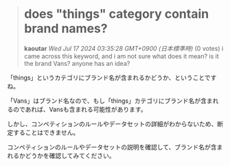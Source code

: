 > # does "things" category contain brand names?
> **kaoutar** *Wed Jul 17 2024 03:35:28 GMT+0900 (日本標準時)* (0 votes)
> i came across this keyword, and i am not sure what does it mean? is it the brand Vans? anyone has an idea?

「things」というカテゴリにブランド名が含まれるかどうか、ということですね。

「Vans」はブランド名なので、もし「things」カテゴリにブランド名が含まれるのであれば、Vansも含まれる可能性があります。

しかし、コンペティションのルールやデータセットの詳細がわからないため、断定することはできません。

コンペティションのルールやデータセットの説明を確認して、ブランド名が含まれるかどうかを確認してみてください。 

